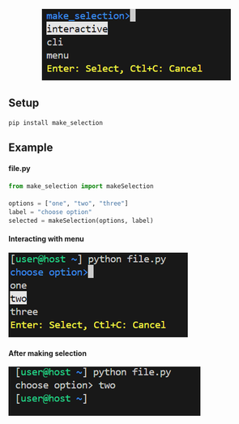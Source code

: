 <p align="center">
  <img src="https://github.com/steve3424/make_selection/blob/main/images/logo.png?raw=true" alt="Make selection logo">
</p>


## Setup
```
pip install make_selection
```

## Example
#### file.py
```python
from make_selection import makeSelection

options = ["one", "two", "three"]
label = "choose option"
selected = makeSelection(options, label)
```

#### Interacting with menu
<img src="https://github.com/steve3424/make_selection/blob/main/images/using_menu.png?raw=true" alt="image of cli while using the menu">
<br>

#### After making selection
<img src="https://github.com/steve3424/make_selection/blob/main/images/item_selected.png?raw=true" alt="image of cli after item is selected">

